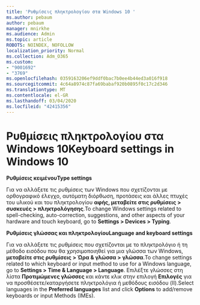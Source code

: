 ```yaml
---
title: 'Ρυθμίσεις πληκτρολογίου στα Windows 10 '
ms.author: pebaum
author: pebaum
manager: mnirkhe
ms.audience: Admin
ms.topic: article
ROBOTS: NOINDEX, NOFOLLOW
localization_priority: Normal
ms.collection: Adm_O365
ms.custom:
- "9001692"
- "3769"
ms.openlocfilehash: 0359163206ef9ddf0bac7b0ee4b44ed3a016f918
ms.sourcegitcommit: 4c64a8974c87fa69babaf920b0895f0c17c2d346
ms.translationtype: MT
ms.contentlocale: el-GR
ms.lasthandoff: 03/04/2020
ms.locfileid: "42415356"
---
```

# <a name="keyboard-settings-in-windows-10"></a><span data-ttu-id="22696-102">Ρυθμίσεις πληκτρολογίου στα Windows 10</span><span class="sxs-lookup"><span data-stu-id="22696-102">Keyboard settings in Windows 10</span></span>

<span data-ttu-id="22696-103">**Ρυθμίσεις κειμένου**</span><span class="sxs-lookup"><span data-stu-id="22696-103">**Type settings**</span></span>

<span data-ttu-id="22696-104">Για να αλλάξετε τις ρυθμίσεις των Windows που σχετίζονται με ορθογραφικό έλεγχο, αυτόματη διόρθωση, προτάσεις και άλλες πτυχές του υλικού και του πληκτρολογίου **αφής, μεταβείτε στις ρυθμίσεις > συσκευές > πληκτρολόγησης**.</span><span class="sxs-lookup"><span data-stu-id="22696-104">To change Windows settings related to spell-checking, auto-correction, suggestions, and other aspects of your hardware and touch keyboard, go to **Settings > Devices > Typing**.</span></span> 

<span data-ttu-id="22696-105">**Ρυθμίσεις γλώσσας και πληκτρολογίου**</span><span class="sxs-lookup"><span data-stu-id="22696-105">**Language and keyboard settings**</span></span>

<span data-ttu-id="22696-106">Για να αλλάξετε τις ρυθμίσεις που σχετίζονται με το πληκτρολόγιο ή τη μέθοδο εισόδου που θα χρησιμοποιηθεί για μια γλώσσα των Windows, **μεταβείτε στις ρυθμίσεις > Ώρα & γλώσσα > γλώσσα**.</span><span class="sxs-lookup"><span data-stu-id="22696-106">To change settings related to which keyboard or input method to use for a Windows language, go to **Settings > Time & Language > Language**.</span></span> <span data-ttu-id="22696-107">Επιλέξτε γλώσσες στη λίστα **Προτιμώμενες γλώσσες** και κάντε κλικ στην επιλογή **Επιλογές** για να προσθέσετε/καταργήσετε πληκτρολόγια ή μεθόδους εισόδου (II).</span><span class="sxs-lookup"><span data-stu-id="22696-107">Select languages in the **Preferred languages** list and click **Options** to add/remove keyboards or input Methods (IMEs).</span></span>
